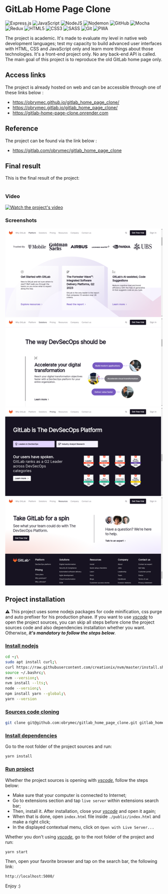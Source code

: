 # GitLab Home Page Clone
![Express.js](https://img.shields.io/badge/express.js-%23404d59.svg?style=for-the-badge&logo=express&logoColor=%2361DAFB)
![JavaScript](https://img.shields.io/badge/javascript-%23323330.svg?style=for-the-badge&logo=javascript&logoColor=%23F7DF1E)
![NodeJS](https://img.shields.io/badge/node.js-6DA55F?style=for-the-badge&logo=node.js&logoColor=white)
![Nodemon](https://img.shields.io/badge/NODEMON-%23323330.svg?style=for-the-badge&logo=nodemon&logoColor=%BBDEAD)
![GitHub](https://img.shields.io/badge/github-%23121011.svg?style=for-the-badge&logo=github&logoColor=white)
![Mocha](https://img.shields.io/badge/-mocha-%238D6748?style=for-the-badge&logo=mocha&logoColor=white)
![Redux](https://img.shields.io/badge/redux-%23593d88.svg?style=for-the-badge&logo=redux&logoColor=white)
![HTML5](https://img.shields.io/badge/html5-%23E34F26.svg?style=for-the-badge&logo=html5&logoColor=white)
![CSS3](https://img.shields.io/badge/css3-%231572B6.svg?style=for-the-badge&logo=css3&logoColor=white)
![SASS](https://img.shields.io/badge/SASS-hotpink.svg?style=for-the-badge&logo=SASS&logoColor=white)
![Git](https://img.shields.io/badge/git-%23F05033.svg?style=for-the-badge&logo=git&logoColor=white)
![PWA](https://img.shields.io/badge/PWA%20APP-8A2BE2?style=flat-square)

The project is academic. It's made to evaluate my level in
native web development languages; test my capacity to build
advanced user interfaces with HTML, CSS and JavaScript only
and learn more things about those technologies. It's a
front-end project only. No any back-end API is called.
The main goal of this project is to reproduce the old
GitLab home page only.

## Access links
The project is already hosted on web and can be
accessible through one of these links below :<br/>
- https://obrymec.github.io/gitlab_home_page_clone/
- https://obrymec.gitlab.io/gitlab_home_page_clone/
- https://gitlab-home-page-clone.onrender.com

## Reference
The project can be found via the link below :<br/>
- https://gitlab.com/obrymec/gitlab_home_page_clone

## Final result
This is the final result of the project:<br/><br/>
### Video
[![Watch the project's video](https://img.youtube.com/vi/j7LeZvGRDzQ/maxresdefault.jpg)](https://youtu.be/j7LeZvGRDzQ)

### Screenshots
![First render](./assets/render/render_1.png)
![Second render](./assets/render/render_2.png)
![Third render](./assets/render/render_3.png)
![Fourth render](./assets/render/render_4.png)

## Project installation
⚠️ This project uses some nodejs packages for code
minification, css purge and auto prefixer for his
production phase.
If you want to use <i><a href = "https://code.visualstudio.com/download">
vscode</a></i> to open the project sources,
you can skip all steps before clone the project
sources code and also dependencies installation
whether you want. Otherwise, <b><i>it's
mandatory to follow the steps below</i></b>.

### <u>Install nodejs</u>
```sh
cd ~;\
sudo apt install curl;\
curl https://raw.githubusercontent.com/creationix/nvm/master/install.sh | bash;\
source ~/.bashrc;\
nvm --version;\
nvm install --lts;\
node --version;\
npm install yarn --global;\
yarn --version
```

### <u>Sources code cloning</u>
```sh
git clone git@github.com:obrymec/gitlab_home_page_clone.git gitlab_home_page/
```

### <u>Install dependencies</u>
Go to the root folder of the project sources
and run:
```sh
yarn install
```

### <u>Run project</u>
Whether the project sources is opening with
<i><a href = "https://code.visualstudio.com/download">
vscode</a></i>, follow the steps below:

- Make sure that your computer is connected
to Internet;
- Go to extensions section and tap `live server`
within extensions search bar;
- Then, install it. After installation, close
your <i><a href = "https://code.visualstudio.com/download">
vscode</a></i> and open it again;
- When that is done, open `index.html` file
inside `./public/index.html` and make a right
click;
- In the displayed contextual menu, click on
`Open with Live Server...`

Whether you don't using <i>
<a href = "https://code.visualstudio.com/download">vscode</a></i>,
go to the root folder of the project and run:
```sh
yarn start
```
Then, open your favorite browser and tap on
the search bar, the following link:
```sh
http://localhost:5000/
```

Enjoy :)
